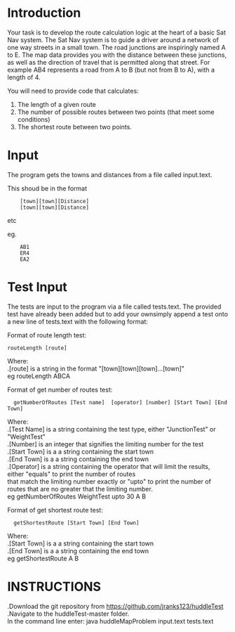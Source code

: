 Introduction
========
Your task is to develop the route calculation logic at the heart of a basic Sat Nav system.
The Sat Nav system is to guide a driver around a network of one way streets in a small town. 
The road junctions are inspiringly named A to E. The map data provides you with the distance 
between these junctions, as well as the direction of travel that is permitted along that street. 
For example AB4 represents a road from A to B (but not from B to A), with a length of 4.

You will need to provide code that calculates:

1. The length of a given route
2. The number of possible routes between two points (that meet some conditions)
3. The shortest route between two points.

Input
======
The program gets the towns and distances from a file called input.text.  


This shoud be in the format

		[town][town][Distance]
		[town][town][Distance]

etc

eg.

		AB1
		ER4
		EA2


Test Input
==========
The tests are input to the program via a file called tests.text. The provided test have already been added but to add your ownsimply append a test onto a new line of tests.text with the following format:  

Format of route length test:  

    routeLength [route]

Where:  
.[route] is a string in the format "[town][town][town]...[town]"  
eg routeLength ABCA


Format of get number of routes test:

      getNumberOfRoutes [Test name]  [operator] [number] [Start Town] [End Town]

Where:  
.[Test Name] is a string containing the test type, either "JunctionTest" or "WeightTest"  
.[Number] is an integer that signifies the limiting number for the test  
.[Start Town] is a a string containing the start town  
.[End Town] is a a string containing the end town  
.[Operator] is a string containing the operator that will limit the results, either "equals" to print the number of routes   
that match the limiting number exactly or "upto" to print the number of routes that are no greater that the limiting number.  
eg getNumberOfRoutes WeightTest upto 30 A B  



Format of get shortest route test: 

      getShortestRoute [Start Town] [End Town]

Where:  
.[Start Town] is a a string containing the start town  
.[End Town] is a a string containing the end town  
eg getShortestRoute A B


INSTRUCTIONS  
=====  
.Download the git repository from https://github.com/jranks123/huddleTest  
.Navigate to the huddleTest-master folder.      
In the command line enter: java huddleMapProblem input.text tests.text  


